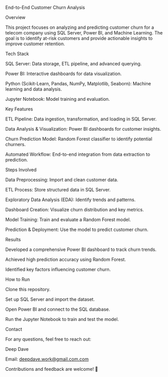 End-to-End Customer Churn Analysis

Overview

This project focuses on analyzing and predicting customer churn for a telecom company using SQL Server, Power BI, and Machine Learning. The goal is to identify at-risk customers and provide actionable insights to improve customer retention.

Tech Stack

SQL Server: Data storage, ETL pipeline, and advanced querying.

Power BI: Interactive dashboards for data visualization.

Python (Scikit-Learn, Pandas, NumPy, Matplotlib, Seaborn): Machine learning and data analysis.

Jupyter Notebook: Model training and evaluation.

Key Features

ETL Pipeline: Data ingestion, transformation, and loading in SQL Server.

Data Analysis & Visualization: Power BI dashboards for customer insights.

Churn Prediction Model: Random Forest classifier to identify potential churners.

Automated Workflow: End-to-end integration from data extraction to prediction.

Steps Involved

Data Preprocessing: Import and clean customer data.

ETL Process: Store structured data in SQL Server.

Exploratory Data Analysis (EDA): Identify trends and patterns.

Dashboard Creation: Visualize churn distribution and key metrics.

Model Training: Train and evaluate a Random Forest model.

Prediction & Deployment: Use the model to predict customer churn.

Results

Developed a comprehensive Power BI dashboard to track churn trends.

Achieved high prediction accuracy using Random Forest.

Identified key factors influencing customer churn.

How to Run

Clone this repository.

Set up SQL Server and import the dataset.

Open Power BI and connect to the SQL database.

Run the Jupyter Notebook to train and test the model.

Contact

For any questions, feel free to reach out:

Deep Dave

Email: deepdave.work@gmail.com.com

Contributions and feedback are welcome! 🚀
